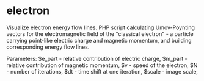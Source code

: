 # electron
Visualize electron energy flow lines.
PHP script calculating Umov-Poynting vectors for the electromagnetic field of the "classical electron" - a particle carrying point-like electric charge and magnetic momentum,
and building corresponding energy flow lines.

Parameters:
$e_part - relative contribution of electric charge, 
$m_part - relative contribution of magnetic momentum,
$v - speed of the electron,
$N - number of iterations,
$dt - time shift at one iteration,
$scale - image scale, 

